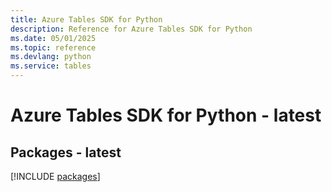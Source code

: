 ```yaml
---
title: Azure Tables SDK for Python
description: Reference for Azure Tables SDK for Python
ms.date: 05/01/2025
ms.topic: reference
ms.devlang: python
ms.service: tables
---
```

# Azure Tables SDK for Python - latest
## Packages - latest
[!INCLUDE [packages](tables-index.md)]